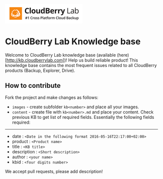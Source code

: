 ![CloudBerry Lab](/logo.png)

# CloudBerry Lab Knowledge base

Welcome to CloudBerry Lab knowledge base (available (here)[http://kb.cloudberrylab.com])! Help us build reliable product! This knowledge base contains the most frequent issues related to all CloudBerry products (Backup, Explorer, Drive).

## How to contribute

Fork the project and make changes as follows:

* `images` - create subfolder `kb<number>` and place all your images.
* `content` - create file with `kb<number>.md` and place your content. Check previous KB to get list of required fields. Essentially the following fields required:

---
* date        : `<Date in the following format 2016-05-16T22:17:00+02:00>`
* product     : `<Product name>`
* title       : `<KB title>`
* description : `<Short description>`
* author      : `<your name>`
* kbid        : `<four digits number>`

We accept pull requests, please add description!
